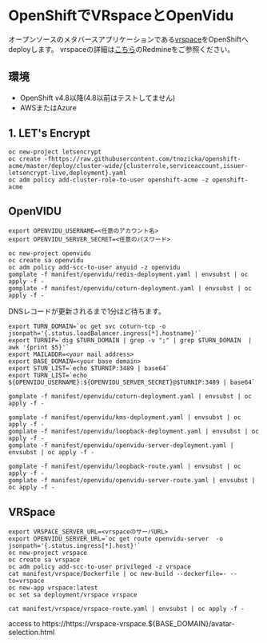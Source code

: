 # OpenShiftでVRspaceとOpenVidu 

オープンソースのメタバースアプリケーションである[vrspace](https://www.vrspace.org/)をOpenShiftへdeployします。
vrspaceの詳細は[こちら](https://redmine.vrspace.org/projects/vrspace-org/wiki)のRedmineをご参照ください。

## 環境
- OpenShift v4.8以降(4.8以前はテストしてません)
- AWSまたはAzure

## 1. LET's Encrypt

```
oc new-project letsencrypt
oc create -fhttps://raw.githubusercontent.com/tnozicka/openshift-acme/master/deploy/cluster-wide/{clusterrole,serviceaccount,issuer-letsencrypt-live,deployment}.yaml
oc adm policy add-cluster-role-to-user openshift-acme -z openshift-acme
```

## OpenVIDU

```
export OPENVIDU_USERNAME=<任意のアカウント名>
export OPENVIDU_SERVER_SECRET=<任意のパスワード>

oc new-project openvidu
oc create sa openvidu
oc adm policy add-scc-to-user anyuid -z openvidu 
gomplate -f manifest/openvidu/redis-deployment.yaml | envsubst | oc apply -f -
gomplate -f manifest/openvidu/coturn-deployment.yaml | envsubst | oc apply -f -
```

DNSレコードが更新されるまで1分ほど待ちます。

```
export TURN_DOMAIN=`oc get svc coturn-tcp -o jsonpath='{.status.loadBalancer.ingress[*].hostname}'`
export TURNIP=`dig $TURN_DOMAIN | grep -v ";" | grep $TURN_DOMAIN  | awk '{print $5}'`
export MAILADDR=<your mail address>
export BASE_DOMAIN=<your base domain>
export STUN_LIST=`echo $TURNIP:3489 | base64`
export TURN_LIST=`echo ${OPENVIDU_USERNAME}:${OPENVIDU_SERVER_SECRET}@$TURNIP:3489 | base64`

gomplate -f manifest/openvidu/coturn-deployment.yaml | envsubst | oc apply -f -
```

```
gomplate -f manifest/openvidu/kms-deployment.yaml | envsubst | oc apply -f -
gomplate -f manifest/openvidu/loopback-deployment.yaml | envsubst | oc apply -f -
gomplate -f manifest/openvidu/openvidu-server-deployment.yaml | envsubst | oc apply -f -

gomplate -f manifest/openvidu/loopback-route.yaml | envsubst | oc apply -f -
gomplate -f manifest/openvidu/openvidu-server-route.yaml | envsubst | oc apply -f -
```

## VRSpace

```
export VRSPACE_SERVER_URL=<vrspaceのサーバURL>
export OPENVIDU_SERVER_URL=`oc get route openvidu-server  -o jsonpath='{.status.ingress[*].host}'`
oc new-project vrspace
oc create sa vrspace
oc adm policy add-scc-to-user privileged -z vrspace
cat manifest/vrspace/Dockerfile | oc new-build --dockerfile=- --to=vrspace
oc new-app vrspace:latest
oc set sa deployment/vrspace vrspace
```

```
cat manifest/vrspace/vrspace-route.yaml | envsubst | oc apply -f -
```

access to https://https://vrspace-vrspace.${BASE_DOMAIN}/avatar-selection.html
